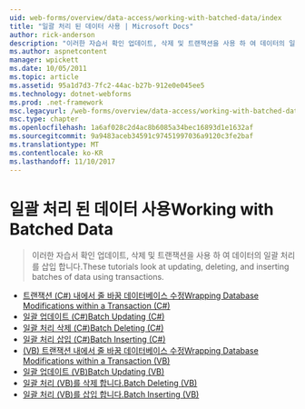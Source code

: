 ```yaml
---
uid: web-forms/overview/data-access/working-with-batched-data/index
title: "일괄 처리 된 데이터 사용 | Microsoft Docs"
author: rick-anderson
description: "이러한 자습서 확인 업데이트, 삭제 및 트랜잭션을 사용 하 여 데이터의 일괄 처리를 삽입 합니다."
ms.author: aspnetcontent
manager: wpickett
ms.date: 10/05/2011
ms.topic: article
ms.assetid: 95a1d7d3-7fc2-44ac-b27b-912e0e045ee5
ms.technology: dotnet-webforms
ms.prod: .net-framework
msc.legacyurl: /web-forms/overview/data-access/working-with-batched-data
msc.type: chapter
ms.openlocfilehash: 1a6af028c2d4ac8b6085a34bec16893d1e1632af
ms.sourcegitcommit: 9a9483aceb34591c97451997036a9120c3fe2baf
ms.translationtype: MT
ms.contentlocale: ko-KR
ms.lasthandoff: 11/10/2017
---
```

<a name="working-with-batched-data"></a><span data-ttu-id="ee6c6-103">일괄 처리 된 데이터 사용</span><span class="sxs-lookup"><span data-stu-id="ee6c6-103">Working with Batched Data</span></span>
====================
> <span data-ttu-id="ee6c6-104">이러한 자습서 확인 업데이트, 삭제 및 트랜잭션을 사용 하 여 데이터의 일괄 처리를 삽입 합니다.</span><span class="sxs-lookup"><span data-stu-id="ee6c6-104">These tutorials look at updating, deleting, and inserting batches of data using transactions.</span></span>


- [<span data-ttu-id="ee6c6-105">트랜잭션 (C#) 내에서 줄 바꿈 데이터베이스 수정</span><span class="sxs-lookup"><span data-stu-id="ee6c6-105">Wrapping Database Modifications within a Transaction (C#)</span></span>](wrapping-database-modifications-within-a-transaction-cs.md)
- [<span data-ttu-id="ee6c6-106">일괄 업데이트 (C#)</span><span class="sxs-lookup"><span data-stu-id="ee6c6-106">Batch Updating (C#)</span></span>](batch-updating-cs.md)
- [<span data-ttu-id="ee6c6-107">일괄 처리 삭제 (C#)</span><span class="sxs-lookup"><span data-stu-id="ee6c6-107">Batch Deleting (C#)</span></span>](batch-deleting-cs.md)
- [<span data-ttu-id="ee6c6-108">일괄 처리 삽입 (C#)</span><span class="sxs-lookup"><span data-stu-id="ee6c6-108">Batch Inserting (C#)</span></span>](batch-inserting-cs.md)
- [<span data-ttu-id="ee6c6-109">(VB) 트랜잭션 내에서 줄 바꿈 데이터베이스 수정</span><span class="sxs-lookup"><span data-stu-id="ee6c6-109">Wrapping Database Modifications within a Transaction (VB)</span></span>](wrapping-database-modifications-within-a-transaction-vb.md)
- [<span data-ttu-id="ee6c6-110">일괄 업데이트 (VB)</span><span class="sxs-lookup"><span data-stu-id="ee6c6-110">Batch Updating (VB)</span></span>](batch-updating-vb.md)
- [<span data-ttu-id="ee6c6-111">일괄 처리 (VB)를 삭제 합니다.</span><span class="sxs-lookup"><span data-stu-id="ee6c6-111">Batch Deleting (VB)</span></span>](batch-deleting-vb.md)
- [<span data-ttu-id="ee6c6-112">일괄 처리 (VB)를 삽입 합니다.</span><span class="sxs-lookup"><span data-stu-id="ee6c6-112">Batch Inserting (VB)</span></span>](batch-inserting-vb.md)
